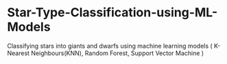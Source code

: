 # Star-Type-Classification-using-ML-Models
Classifying stars into giants and dwarfs using machine learning models ( K-Nearest Neighbours(KNN), Random Forest, Support Vector Machine )
